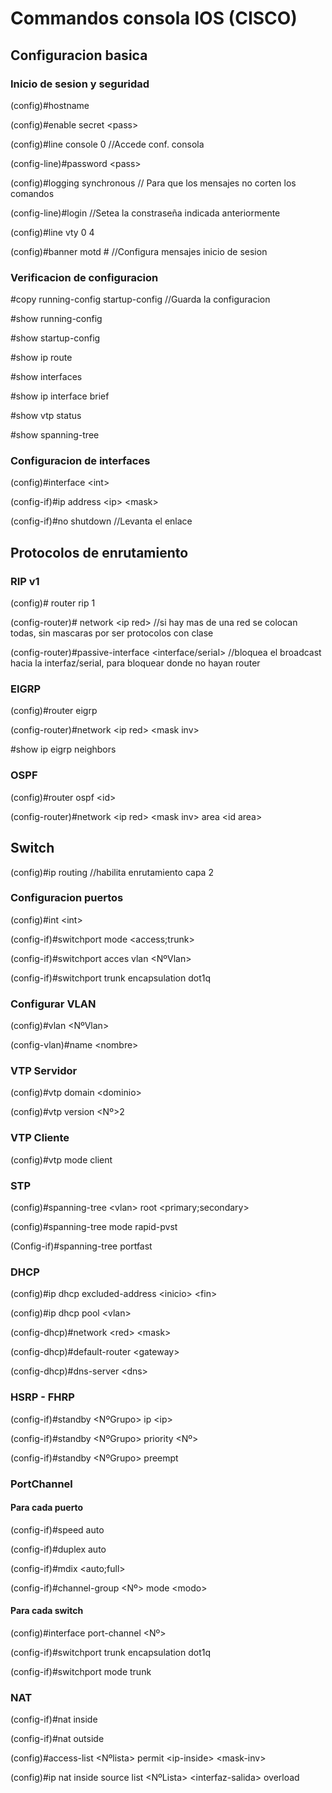 # Commandos consola IOS (CISCO)
## Configuracion basica
### Inicio de sesion y seguridad
(config)#hostname

(config)#enable secret \<pass>

(config)#line console 0 //Accede conf. consola

(config-line)#password \<pass> 

(config)#logging synchronous // Para que los mensajes no corten los comandos

(config-line)#login //Setea la constraseña indicada anteriormente

(config)#line vty 0 4

(config)#banner motd # //Configura mensajes inicio de sesion
### Verificacion de configuracion
\#copy running-config startup-config //Guarda la configuracion

\#show running-config

\#show startup-config

\#show ip route

\#show interfaces

\#show ip interface brief

\#show vtp status

\#show spanning-tree

### Configuracion de interfaces

(config)#interface \<int>

(config-if)#ip address \<ip> \<mask>

(config-if)#no shutdown //Levanta el enlace


## Protocolos de enrutamiento

### RIP v1 

(config)# router rip 1

(config-router)# network \<ip red>  //si hay mas de una red se colocan todas, sin mascaras por ser protocolos con clase

(config-router)#passive-interface <interface/serial> //bloquea el broadcast hacia la interfaz/serial, para bloquear donde no hayan router

### EIGRP

(config)#router eigrp

(config-router)#network \<ip red> \<mask inv>
 
\#show ip eigrp neighbors

### OSPF

(config)#router ospf \<id>

(config-router)#network \<ip red> \<mask inv> area \<id area>


## Switch
(config)#ip routing //habilita enrutamiento capa 2

### Configuracion puertos
(config)#int \<int>

(config-if)#switchport mode \<access;trunk>

(config-if)#switchport acces vlan \<NºVlan>

(config-if)#switchport trunk encapsulation dot1q
### Configurar VLAN
(config)#vlan \<NºVlan>

(config-vlan)#name \<nombre>

### VTP Servidor
(config)#vtp domain \<dominio>

(config)#vtp version \<Nº>2
### VTP Cliente
(config)#vtp mode client

### STP
(config)#spanning-tree \<vlan> root \<primary;secondary>

(config)#spanning-tree mode rapid-pvst

(Config-if)#spanning-tree portfast 

### DHCP
(config)#ip dhcp excluded-address \<inicio> \<fin>

(config)#ip dhcp pool \<vlan> 

(config-dhcp)#network \<red> \<mask>

(config-dhcp)#default-router \<gateway>

(config-dhcp)#dns-server \<dns>

### HSRP - FHRP
(config-if)#standby \<NºGrupo> ip \<ip>

(config-if)#standby \<NºGrupo> priority \<Nº>

(config-if)#standby \<NºGrupo> preempt

### PortChannel
#### Para cada puerto
(config-if)#speed auto

(config-if)#duplex auto

(config-if)#mdix \<auto;full>

(config-if)#channel-group \<Nº> mode \<modo>
#### Para cada switch
(config)#interface port-channel \<Nº>

(config-if)#switchport trunk encapsulation dot1q

(config-if)#switchport mode trunk

### NAT
(config-if)#nat inside

(config-if)#nat outside

(config)#access-list \<Nºlista> permit \<ip-inside> \<mask-inv>

(config)#ip nat inside source list \<NºLista> \<interfaz-salida> overload










